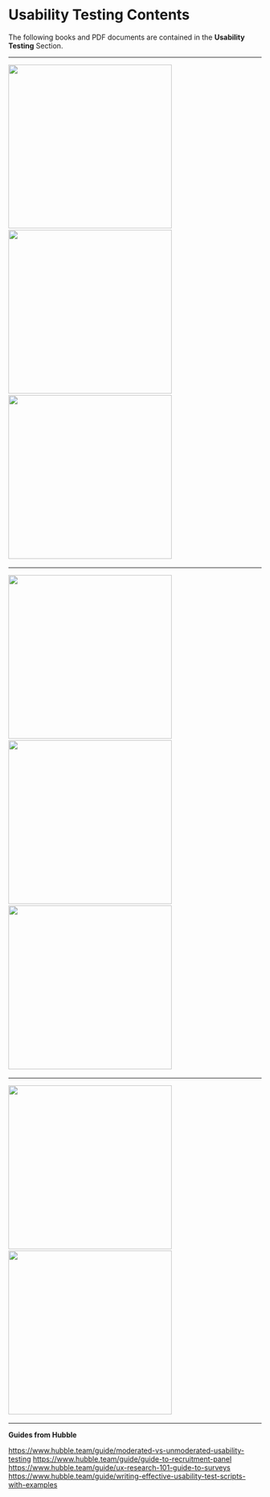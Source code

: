 # Usability Testing Contents

The following books and PDF documents are contained in the **Usability Testing** Section.

---

<a href="../Usability%20Testing/Complete%20Guide%20to%20User%20Testing.pdf" style="padding-right: 10px;" target="_blank">
    <img src="../docs/Usability%20Testing/Complete%20Guide%20to%20User%20Testing.jpeg" width="325" height="auto" loading="lazy" alt="">
</a>

<a href="../Usability%20Testing/Lessons%20Learned%20from%20Watching%20200000%20User%20Testing%20Videos.pdf" style="padding-right: 10px;" target="_blank">
    <img src="../docs/Usability%20Testing/Lessons%20Learned%20from%20Watching%20200000%20User%20Testing%20Videos.jpeg" width="325" height="auto" loading="lazy" alt="">
</a>

<a href="../Usability%20Testing/Practical%20User%20Research%20For%20Enterprise%20UX.pdf" style="padding-right: 10px;" target="_blank">
    <img src="../docs/Usability%20Testing/Practical%20User%20Research%20For%20Enterprise%20UX.jpeg" width="325" height="auto" loading="lazy" alt="">
</a>

---

<a href="../Usability%20Testing/The%20Essential%20Guide%20to%20Integrating%20User%20Experience%20and%20Usability%20Testing%20in%20Agile.pdf" style="padding-right: 10px;" target="_blank">
    <img src="../docs/Usability%20Testing/The%20Essential%20Guide%20to%20Integrating%20User%20Experience%20and%20Usability%20Testing%20in%20Agile.jpeg" width="325" height="auto" loading="lazy" alt="">
</a>

<a href="../Usability%20Testing/The%20Guide%20To%20Usability%20Testing.pdf" style="padding-right: 10px;" target="_blank">
    <img src="../docs/Usability%20Testing/The%20Guide%20To%20Usability%20Testing.jpeg" width="325" height="auto" loading="lazy" alt="">
</a>

<a href="../Usability%20Testing/The%20Marketers%20Guide%20To%20User%20Testing.pdf" style="padding-right: 10px;" target="_blank">
    <img src="../docs/Usability%20Testing/The%20Marketers%20Guide%20To%20User%20Testing.jpeg" width="325" height="auto" loading="lazy" alt="">
</a>

---

<a href="../Usability%20Testing/User%20Testing%20and%20Design%20-%20Improving%20Yelps%20Website.pdf" style="padding-right: 10px;" target="_blank">
    <img src="../docs/Usability%20Testing/User%20Testing%20and%20Design%20-%20Improving%20Yelps%20Website.jpeg" width="325" height="auto" loading="lazy" alt="">
</a>

<a href="../Usability%20Testing/When%20Unmoderated%20Remote%20Usability%20Testing%20is%20the%20Best%20Choice.pdf" style="padding-right: 10px;" target="_blank">
    <img src="../docs/Usability%20Testing/When%20Unmoderated%20Remote%20Usability%20Testing%20is%20the%20Best%20Choice.jpeg" width="325" height="auto" loading="lazy" alt="">
</a>

---

**Guides from Hubble**

https://www.hubble.team/guide/moderated-vs-unmoderated-usability-testing
https://www.hubble.team/guide/guide-to-recruitment-panel
https://www.hubble.team/guide/ux-research-101-guide-to-surveys
https://www.hubble.team/guide/writing-effective-usability-test-scripts-with-examples
